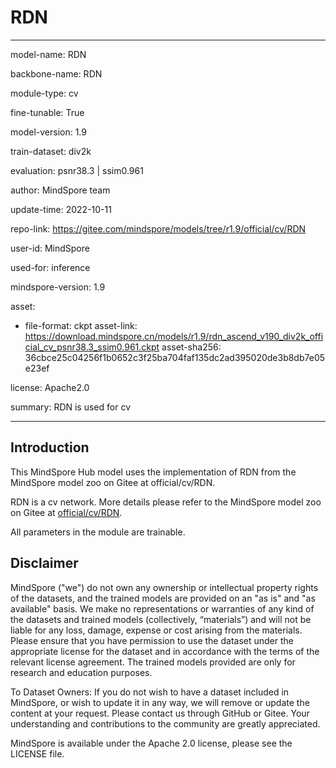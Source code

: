 # RDN

---

model-name: RDN

backbone-name: RDN

module-type: cv

fine-tunable: True

model-version: 1.9

train-dataset: div2k

evaluation: psnr38.3 | ssim0.961

author: MindSpore team

update-time: 2022-10-11

repo-link: <https://gitee.com/mindspore/models/tree/r1.9/official/cv/RDN>

user-id: MindSpore

used-for: inference

mindspore-version: 1.9

asset:

-
    file-format: ckpt
    asset-link: <https://download.mindspore.cn/models/r1.9/rdn_ascend_v190_div2k_official_cv_psnr38.3_ssim0.961.ckpt>
    asset-sha256: 36cbce25c04256f1b0652c3f25ba704faf135dc2ad395020de3b8db7e05e23ef

license: Apache2.0

summary: RDN is used for cv

---

## Introduction

This MindSpore Hub model uses the implementation of RDN from the MindSpore model zoo on Gitee at official/cv/RDN.

RDN is a cv network. More details please refer to the MindSpore model zoo on Gitee at [official/cv/RDN](https://gitee.com/mindspore/models/blob/r1.9/official/cv/RDN/README.md).

All parameters in the module are trainable.

## Disclaimer

MindSpore ("we") do not own any ownership or intellectual property rights of the datasets, and the trained models are provided on an "as is" and "as available" basis. We make no representations or warranties of any kind of the datasets and trained models (collectively, “materials”) and will not be liable for any loss, damage, expense or cost arising from the materials. Please ensure that you have permission to use the dataset under the appropriate license for the dataset and in accordance with the terms of the relevant license agreement. The trained models provided are only for research and education purposes.

To Dataset Owners: If you do not wish to have a dataset included in MindSpore, or wish to update it in any way, we will remove or update the content at your request. Please contact us through GitHub or Gitee. Your understanding and contributions to the community are greatly appreciated.

MindSpore is available under the Apache 2.0 license, please see the LICENSE file.
